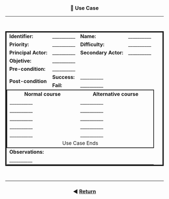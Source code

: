 <style>.bolded{font-weight:bold;}table{border:4px solid;}</style>

<h3 align=center>📌 Use Case</h3>
<hr>
<br>

<table align="center">
    <thead>
        <tr>
            <td class="bolded">Identifier:</td>
            <td>__________</td>
            <td class="bolded">Name:</td>
            <td>__________</td>
        <tr>
        <tr>
            <td class="bolded">Priority:</td>
            <td>__________</td>
            <td class="bolded">Difficulty:</td>
            <td>__________</td>
        </tr>
        <tr>
            <td class="bolded">Principal Actor:</td>
            <td>__________</td>
            <td class="bolded">Secondary Actor:</td>
            <td>__________</td>
        </tr>
        <tr>
            <td class="bolded">Objetive:</td>
            <td colspan="3">__________</td>
        </tr>
        <tr>
            <td class="bolded">Pre-condition:</td>
            <td colspan="3">__________</td>
        </tr>
        <tr>
            <td rowspan="2" class="bolded">Post-condition</td>
            <td colspan="1" class="bolded">Success:</td>
            <td colspan="3">__________</td>
        </tr>
        <tr>
            <td colspan="1" class="bolded">Fail:</td>
            <td colspan="3">__________</td>
        </tr>
    </thead>
    <tbody style="border: 2px solid;">
        <tr>
            <td align="center" colspan="2" class="bolded">Normal course</td>
            <td align="center" colspan="2" class="bolded">Alternative course</td>
        </tr>
        <tr>
            <td colspan="2">__________</td>
            <td colspan="2">__________</td>
        </tr>
        <tr>
            <td colspan="2">__________</td>
            <td colspan="2">__________</td>
        </tr>
        <tr>
            <td colspan="2">__________</td>
            <td colspan="2">__________</td>
        </tr>
        <tr>
            <td colspan="2">__________</td>
            <td colspan="2">__________</td>
        </tr>
        <tr>
            <td colspan="2">__________</td>
            <td colspan="2">__________</td>
        </tr>
        <tr>
            <td align="center" colspan="4">Use Case Ends</td>
        </tr>
    </tbody>
    <tfooter>
        <tr>
            <td colspan="4" class="bolded">Observations:<b></td>
        </tr>
        <tr>
            <td colspan="4">__________</td>
        </tr>
    </tfooter>
</table>

<br>

<footer align="center">
    <hr>

### ◀️ [Return]()

</footer>
